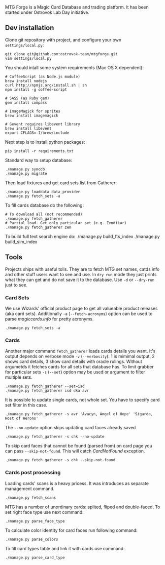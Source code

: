 MTG Forge is a Magic Card Database and trading platform. It has been started under Ostrovok Lab Day initiative.

## Dev installation

Clone git repository with project, and configure your own `settings/local.py`:

    git clone git@github.com:ostrovok-team/mtgforge.git
    vim settings/local.py

You should intall some system requirements (Mac OS X dependent):

    # CoffeeScript (as Node.js module)
    brew install nodejs
    curl http://npmjs.org/install.sh | sh
    npm install -g coffee-script

    # SASS (as Ruby gem)
    gem install compass

    # ImageMagick for sprites
    brew install imagemagick

    # Gevent requires libevent library
    brew install libevent
    export CFLAGS=-I/brew/include

Next step is to install python packages:

    pip install -r requirements.txt

Standard way to setup database:

    ./manage.py syncdb
    ./manage.py migrate

Then load fixtures and get card sets list from Gatherer:

    ./manage.py loaddata data_provider
    ./manage.py fetch_sets -a

To fill cards database do the following:

    # To download all (not recommended)
    ./manage.py fetch_gatherer
    # Partial load. Get only particular set (e.g. Zendikar)
    ./manage.py fetch_gatherer zen

To build full text search engine do:
    ./manage.py build_fts_index
    ./manage.py build_sim_index

## Tools

Projects ships with useful tolls. They are to fetch MTG set names, catds info and other stuff users want to see and use. In `dry run` mode they just prints what they can get and do not save it to the database. Use `-d` or `--dry-run` just to see.

### Card Sets

We use Wizards' official product page to get all valueable product releases (aka card sets). Additionally `-a` (`--fetch-acronyms`) option can be used to parse *magiccards.info* for pretty acronyms.

    ./manage.py fetch_sets -a

### Cards

Another major command `fetch_gatherer` loads cards details you want. It's output
depends on verbose mode `-v` (`--verbosity`): 1 is mimimal output, 2 shows
card details, 3 show card details with oracle rulings. Without argumetds it
fetches cards for all sets that database has. To limit grabber for particular
sets `-s` (`--set`) option may be used or argument to filter multiple sets.

    ./manage.py fetch_gatherer --set=isd
    ./manage.py fetch_gatherer isd dka avr

It is possible to update single cards, not whole set. You have to specify
card set filter in this case.

    ./manage.py fetch_gatherer -s avr 'Avacyn, Angel of Hope' 'Sigarda, Host of Herons'

The `--no-update` option skips updating card faces already saved

    ./manage.py fetch_gatherer -s chk --no-update

To skip card faces that cannot be found (parsed from) on card page you can pass `--skip-not-found`. This will catch *CardNotFound* exception.

    ./manage.py fetch_gatherer -s chk --skip-not-found

### Cards post processing

Loading cards' scans is a heavy pricess. It was introduces as separate management command.

    ./manage.py fetch_scans

MTG has a number of unordinary cards: splited, fliped and double-faced. To set right face type use next command:

    ./manage.py parse_face_type

To calculate color identity for card faces run following command:

    ./manage.py parse_colors

To fill card types table and link it with cards use command:

    ./manage.py parse_card_type
